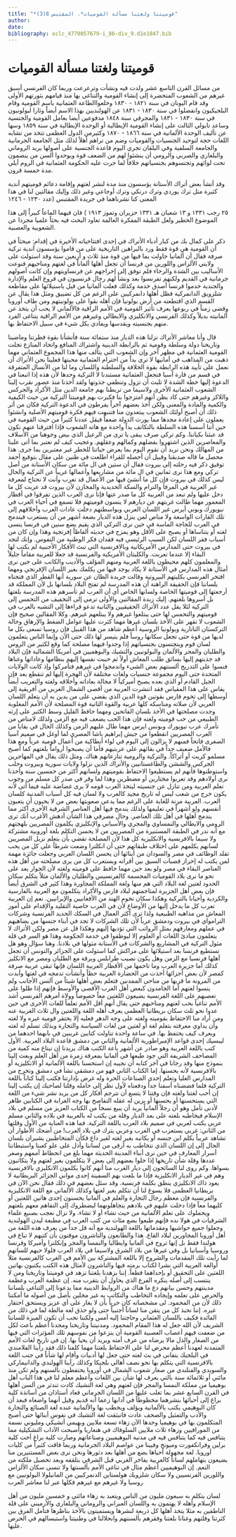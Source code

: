 ```yaml
---
title: "*قوميتنا ولغتنا مسألة القوميات*. المقتبس 8(3)"
author: 
date: 
bibliography: oclc_4770057679-i_86-div_9.d1e1847.bib
---
```




#  قوميتنا ولغتنا مسألة القوميات 


 من مسائل القرن التاسع  عشر  ولدت فيه ونشأت وترعرعت وربما كان الفرنسي أسبق غيرهم من الشعوب المتحضرة إلى إنشاء القومية والتناغي بها منذ قيامهم بثورتهم الأولى وقد قام اليونان في سنة  ١٨٢١  -  ١٨٣٠  وخلعواالطاعة العثمانية باسم القومية وقام البلجيكيون وانفصلوا في سنة  ١٨٣٠  -  ١٨٣١  عن الهولنديين بهذا الاسم أيضاً وثارا لبولونيون في سنة  ١٨٣٠  -  ١٨٣١  والمجرفي سنة  ١٨٤٨  مدفوعين أيضا بعامل القومية والجنسية وساعد نابولي الثالث على إنشاء القومية الإيطالية أو الوحدة الإيطالية في سنة  ١٨٥٩  وسها عن تأليف الوحدة الألمانية في سنة  ١٨٦٦  -  ١٨٧٠  وكثيرمن الدول العظمى تتخذ من تشابه اللغات حجة لتوحيد الجنسيات والقوميات وضم من تراهم أهلاً لذلك مثل الجامعة الجرمانية والجامعة السلفية وفي البلقان تجري اليوم قاعدة الجنسية على أصولها يريد الروماني والبلغاري والصربي والرومي أن ينشئوا لهم من الضعف قوة ويوحدوا ألسن من ينضمون تحت لوائهم وتجنسوهم بجنسياتهم خلافاً لما جرت عليه الحكومة العثمانية في الروم أيلي مدة  خمسة  قرون. 

 وقد أنشأ بعض أتراك الأستانة يؤسسون منذ مدة لنشر لغتهم وإقامة دعائم قوميتهم أندية كثيرة مثل ترك يوردي وترك درنكي وترك أوجاعي وغير ذلك وإليك مقالتين لنا في هذا المعنى كنا نشرناهما في جريدة المقتبس (عدد  ١٢٣٠  -  ١٢٤٦ 

 ٢٥  رجب  ١٣٣١  و  ١٣  شعبان هـ  ١٣٣١  حزيران وتموز  ١٩١٣  ) فان فيهما الماعاً كبيراً إلى هذا الموضوع الخطير ولعل الطبقة المفكرة العالمة تعاود البحث فيه بحثاً علميا مجردا عن الشعوبية والعصبية. 

 ذكر علي كمال بك من كبار أدباء الأتراك في  إحدى  افتتاحياته الأخيرة في إقدام: مبحثاً في أن القومية هي قوة فقط ورد بالبراهين التاريخية على من قاموا يؤسسون أندية تركية صرفة فقال أن ألمانيا حاولت بما فيها من قوة منذ  ثلاث  و  أربعين  سنة وقد استولت على ولايتي الألزاس واللورين من فرنسا أن تجعل أهلها ألماناً في لغتهم ومناحيهم فنوعت الأساليب بين الشدة والرخاء فلم توفق إلى إخراجهم عن فرنساويتهم وإن كانت أصولهم جرمانية في القديم ولكنهم تفرنسوا بعد ونشأ لهم رجال فرنسيون في فروع العلم والإدارة والجندية خدموا فرنسا أصدق خدمة وكذلك فعلت ألمانيا من قبل باستيلائها على مقاطعة   شلزويق الدانمركية فظل أهلها دانمركيين على الرغم من كل تضييق ومثل هذا يقال عن القسم الذي اقتطعته من أرض بولونيا فإن أهله بقوا على بولونيتهم ومن طاف أوروبا وقضى زمناً في ربوعها يعرف تأثير القومية في الأمم الراقية فالألماني لا يحب أن يتخذ عن ألمانيته بديلاً وكذلك الفرنسي والانكليزي والايطالي وغيرهم من الأمم الراقية يتناغى الفرد منهم بجنسيته ويقدسها ويفادي بكل شيء في سبيل الاحتفاظ بها. 

 قال وأنا معاشر الأتراك نزلنا هذه الديار منذ  ستمائة  سنة فأنشأنا بقوة فطرتنا وماضينا وتاريخنا دولة وسلطة وقومية ثم بالرابطة الدينية واشتراك المنافع واتحاد المنازع تجلت القومية العثمانية في مظهر آخر وإن الشعوب التي يتألف منها هذا المجموع العثماني مهما ذهبت من المذاهب في أمانيها لا ترى بداً من احترام العثمانية محبتها فعلينا نحن الأتراك أن نعمل على تأييد هذه الرابطة بقوة الخلافة والسلطنة واللسان وما لنا من الأنسال المتفرقة في قسم من قارة آسيا فنجعل العثمانية مستندنا لا التركية وحدها لأن هذه إذا اتبعنا في الدعوة إليها خطة الشدة لا تلبث أن تزول وتنطفي جذوتها ولقد أخذنا منذ عصور نقرب إلينا الشعوب العثمانية الأخرى ولاسيما من تربطنا بهم جامعة الدين مثل الأكراد والجركس واللاكز وغيرهم حتى كاد يظن أنهم امتزجوا بنا فكبرت بهم قوميتنا التركية من حيث الكيفية والكمية والمادة والمعنى ولكن أخذ بعضهم آخراً يفرطون في الدعوة التركية فكان من أثر ذلك أن أصبح أولئك الشعوب يبتعدون منا فتنبهت فيهم فكرة قوميتهم الأصلية وانشئوا يعملون على إعادة مجدها مما يورث الدولة ضعفاً فيقل عددنا كثيراً من حيث القومية في حين أننا أسسنا هذه السلطة بالتكاتف يداً واحدة مع هاته الشعوب فإذا افترقنا عنهم نكون قد عبثنا بكياننا. وكم تركي صرف يبقى يا ترى من الرعيل الذي بيض وجوهنا من الأسلاف والمعاصرين الذين اشتهروا بفضلهم وكمالهم وعقلهم. وعجيب كيف لم نعتبر بما أتى علينا من المهالك ونحن نريد أن نقوم اليوم بما يعرض حياتنا للخطر غير معتبرين بما جرى. هذا محصل ما قاله صديقنا وقبيل أن أحصله للقراء اطلعت في طنين على مقال بتوقيع أحمد توفيق ذكر فيه رحلته إلى بيروت فقال أن  ستين  في ال  مائة  من سكان الأستانة من أصل تركي ومع هذا نرى  ثمانين  في ال  مائة  من مشاريعها وأعمالها غريباً عن التركية والحال ليس كذلك في بيروت فإن كل ما أنشئ فيها من الأعمال قد   تعرب وأنت لا تحتاج لمعرفة غير العربية في المرفأ والترام والسكة الحديدية والمخازن لأن بيروت قد عربت كل ما دخل عليها ولم تبعد من العربية كل ما صدر عنها فإنا نرى العرب الذين تفرقوا في أقطار المعمور مهما طالت غربتهم عن ديارهم لا ينسون قوميتهم فلا تسمع في أحياء العرب في نيويورك وبوني أيرس غير اللسان العربي وبواسطتهم دخلت عادات العرب وأخلاقهم إلى تلك القارات الواسعة ولا مناص لمن ينزل هذه الديار بضعة أشهر من أن يستعرب فيندمج في العرب للحاجة الماسة في حين نرى التركي الذي يقيم بضع سنين في فرنسا ينسى لغته أو يتناساها أو يصبح على الأقل وهو يمزج في حديثه ألفاظاً إفرنجية وهذا وإن كان من أسباب فقر اللسان لكن السبب الرئيسي فيه فقدان فكر الوطنية من النفوس. وإنك لتجد في بيروت حتى المدارس الأمريكانية وبالافرنسية التي تبث الأفكار الأجنبية لم يكتب لها البقاء إلا عندما تعربت. والكليتان الأمريكية والفرنسية قد جعلا للعربية مقاماً جليلاً والمعلمون كلهم محيطون باللغة العربية ومنهم المؤلف والأديب والكاتب على حين نرى أمثال هذه المدارس في الأستانة لا يكاد يوجد فيها من يكلمك بغير اللسان الإفرنجي ومهما افتخر الفرنسي بكليتهم البيروتية وقالت جريدة الظان عن سورية أنها القطر الذي فتحناه بلساننا فإن الحقيقة الراهنة أن هذه المدرسة لم تفتح البلاد بلسانها بل لأن المملكة قد أرجعتها إلى قوميتها الخاصة ولسانها الخاص أي أن العرب لم تأسرهم هذه المدرسة بلغتها بل أسروها بلغتهم. إليك زبدة المقالتين والأولى ترمي إلى التخفيف من التحمس إلى التركية لئلا يقل عدد الأتراك الحقيقيين والثانية تدعو قراءها إلى التشبه بالعرب في قوميتهم والتحمس لها حتى يبتلعوا غيرهم ولا يبتلعهم غيرهم. وكلا المقالين صحيح فإن الشعوب لا تقهر على الأخذ بلسان غيرها مهما كثرت عليها عوامل الضغط والإرهاق وحالة التركستان التاتارية وبولونيا الروسية أعظم شاهد من هذا القبيل فإن روسيا تسعى بكل ما لديها من قوة حتى تجعل سكانها روساً فلم يتيسر لها ذلك حتى الآن وإنما الناس يتعلمون لسان قوم ويتجنسون بجنسياتهم إذا وجدوا فيهما مصلحة كما وقع لكثير من الروس والطليان والمجر والألمان والبولونيين والتشيك والبوهميين في أمريكا الشمالية فإن البلاد قد جذبتهم إليها بسائق طلب المعاش أولاً ثم حببت نفسها إليهم بنظامها وعاداتها وغناها فنسوا على التدريج ألسنتهم بعض الشيء   واندمجوا في غيرهم فتأمركوا وإذ كانت الولايات المتحدة حتى اليوم مجموعة جنسيات ولغات مختلفة لأن الهجرة إليها لم تنقطع بعد فإن الجيل القادم أو الذي بعده يصبح أميركياً لا محالة بعاداته وأخلاقه ولغته والتعريب أيضاً يقاس على هذا المقياس فقد انتشرت العربية من أقصى الشمال الغربي من أفريقية إلى أوسطها إلى تخوم فارس بقوتين قوة الدين الذي يقضي على من يدين به أن يتعلم اللسان العربي لأن صلاته ومناسكه كلها عربية والقوة الثانية قوة المصلحة لأن الأمم المغلوبة وجدت مصلحتها في الأخذ بلسان الفاتحين ومهما حافظ القليل وسط الكثير على إرثه الطبيعي من حب قوميته ولغته فإن هذا الحب يضعف فيه مع الزمن ولذلك لامناص من تأمرك عرب نيويورك وبونس ايرس مهما طال عليهم الزمن وكذلك الحال في بقايا من العرب المصريين انقطعوا من جيش إبراهيم باشا المصري لما أوغل في صميم آسيا الصغرى فاتحاً فمنهم لا يزالون إلى اليوم في لواء أنطاكية من أعمال قومية عرباً ومع هذا فالأمل ضعيف جداً في بقائهم على عربتيهم فأما أن يصبحوا أرواماً بلغتهم كما أصبح مسلمو كريت أو أتراكاً. والتركية والرومية تنازعانهم هناك. ومثل ذلك يقال في المهاجرين الجركس والششن والطاغستانيين والأتراك الذين نزلوا ولايات سورية وبيروت وحلب واستوطنوها فأنهم لم يستطيعوا الاحتفاظ بقوميتهم ولسانهم أكثر من  خمسين  سنة وأخذنا نرى أولادهم وقد تعربوا مختارين أو مضطرين وهذا لما وقر في صدر كل مسلم من وجوب تعلم العربية ومن تنازل عن جنسيته ليتخذ العرب قومه لا يرى غضاضة عليه فيما أتى لأنه يكون خرج من شعب ليس له تاريخ مجيد كالعرب ولا لسان فيه كل أسباب المدنية كلسان العرب. العربية مرنة للغاية على الرغم مما يدعي صعوبتها بعض من لا يحبون أن يتعبون أنفسهم ولو أشهراً في تعليمها ولذلك يندمج فيها أهل العناصر الشرقية الأخرى أكثر مما يندمج أهلها في أهل تلك العناصر. وحال مصرفي هذا الشأن أدهش الأغرب أنك ترى الرومي والايطالي والنمساوي والمجري والأسباني والإنكليزي يكلمون المصريين بلهجتهم مع أنه ندر في الطبقة المستنيرة من المصريين من لا يحسن التكلم بلغة أوروبية مشتركة ولا سيما بالافرنسية والانكليزية كل هذا لأن المصلحة تقضي بأن يتعلم نزيل المصريين لسانهم يكلمهم على اختلاف طبقاتهم حتى أن انكلترا وضعت شرطاً على كل من يحب تقلد الوظائف في مصر والسودان من   أبنائها أن يحسن اللسان العربي وجعلت جائزة مهمة لمن يكتب له إحراز قصبات السبق بين أقرانه ويستعرب كل من يرى مصلحته من أهل هذه العناصر البقاء في مصر ولو بعد حين مهما حافظ على قوميته ولغته لأن الجوار يعد على نحو ما نرى بلاد القوميات المجسمة كالفرنسيس والطليان والألمان مثلاً يتكلم سكان الحدود لغتين لغة البلاد التي هم منها ولغة المملكة المجاورة وهذا كثير في الشرق أيضاً فإن بعض أهل الجزيرة لمتاخمتهم لبلاد فارس والأكراد يتكلمون مع العربية بالفارسية والكردية وأحيانا بالتركية وهكذا سكان تخوم الهند من الأفغانيين والإيرانيين. نعم إن العربية تعرب كل ما يدخل إليها من الأوضاع لأن في العرب خاصية التقليد والإقدام على أمور المعاش من مذاهبه الطبيعية ولذا ترى أكثر العمال في السكك الحديد الفرنسية وشركات الترامواي في بيروت ودمشق عرباً لأن تلك الشركات لا تجد في أبناء جنسها من يضاهيهم في عملهم ومعارفهم بمثل الرواتب التي تؤديها إليهم وهكذا قل عن مصر ولكن الأتراك لا يتعلمون مبادئ اللغات أو العلوم إلا ليوظفوا في خدمة الحكومة وهذا هو السر في قلة مثول التركية في المشاريع والشركات في الأستانة مثولها في بلادنا. وهنا سؤال وهو هل تستطيع فرنسا بعد استيلائها على مراكش كما استولت على الجزائر والتونس أن تجعل أهلها فرنسيا مع الزمن وهل يكون نصيب طرابلس وبرقة مع الطليان ومصر مع الانكليز كذلك أما جزيرة العرب وما تاخمها من الأقطار العربية اللسان فإنها تبقى عربية صرفة كمصر لأن بعض أجزائها أخذت من الحضارة الغربية حظاً وأنشأت تدمجه في لغتها وأبدت من المرونة ما قربها من مناحي الممدنين فتعلم بعض أهلها شيئاً من ألسن الأجانب ولم ينسوا لغتهم أما الجامدون كبعض أهل الغرب الأقصى والأوسط فإنهم إذا ظلوا على تعصبهم على اللغة الفرنسية يضيعون اللغتين معاً خصوصاً وولاة أمرهم الفرنسي أشد الأمم تناغياً بحب لغتهم ومناحيهم حتى يقال أنهم أقل الأمم تعلماً للغات الأخرى في حين عدوا نحو  ثلث  سكان بريطانيا العظمى يعرف أهله اللغة واللغتين وال  ثلاث  الغربية عنه ومن أراد منا الاحتفاظ بقوميته ولغته على وجه الدهر فعليه إلا يحتقر قومية غيره ولا لغته وأن يداوي معرفته بتعلم لغة أو لغتين من لغات السياسة والتجارة وبذلك تسلم له لغته ويعرف كيف يحتفظ بها. في ساعة واحدة تناولت كتابين غريبين في بابهما احدهما من ليبسيك  إحدى  قواعد   الإمبراطورية الألمانية والثاني من دمشق قاعدة البلاد العربية. الأول كتب باللغة العربية وهو صادر عن أشهر باعة الكتب هناك يريدنا إن نبتاع منه كمية من المصاحف الشريفة التي جود طبعها في ألمانيا بمعرفة زمرة من أهل العلم وبعث إلينا بنموذج منها وقد رجانا في آخر كتابه أن نجيبه إن استحسنا باللغة الألمانية أو الانكليزية أو بالافرنسية لأنه يحسنها. إما الكتاب الثاني فهو من دمشقي نشأ في دمشق وتخرج من المدارس العليا وتعلم  إحدى  الصناعات الحرة وله غرض بإدارتنا فكتب إلينا كتاباً باللغة التركية فلما فضضناه أسفنا جداً ودفعناه لأول نظر إلى حامله وقلنا لصاحبك إن يكتب إلينا إن أحب لغتنا ولغته فإن وقتنا لا يتسع أن نترجم أفكار كل من يريد نشر شيء من اللغة التي يستحسنها أو يحسنها أو يزين له عقله التفاصح بها وجه الغرابة في الكتابين ظاهر لأدنى تأمل وهو أن رجلاً ألمانياً يريد أن يبيع نسخاً من الكتاب العزيز من مسلم في بلاد الإسلام فيخاطبه بلغته على بعد الديار وقلة من يكتب له بالعربية في بلاده والثاني مسلم عربي يكتب لعربي في صميم بلاد العرب باللغة التركية. فما هذه العناية من الأول وقلتها من الثاني: غربي يستعرب في الغرب وعربي يترك في بلاد العرب! من أضحك الأطوار أن تشاهد عربياً يكلم ابن جنسه أو يكاتبه بغير لغته لغير داع فكأن المتخاطبين يشيران بلسان الحال إلى إن اللسان الذي نتخاطب به أرقى من لساننا وأدل على علو كعبنا واستبطاننا أسرار المعارف في حين نرى أبناء المدينة الحديثة مهما بلغ من انحطاط أممهم وصغر عددها وقلة شأن تاريخها إذا خلوا بعضهم إلى بعض لا يتكلمون بغير لغتهم ولا يتكاتبون بسواها. وكم روى لنا السائحون إلى ديار الغرب منا أنهم كانوا يكلمون الانكليزي بالافرنسية وهم في غير الديار الانكليزية فإذا ما بلغت بهم السفينة  إحدى  مواني الجزائر البريطانية لا يعود ذاك الانكليزي ينطق بكلمة فرنسية. وقد سئل بعضهم في ذلك فقال نحن الآن في بريطانيا العظمى فلا يسوغ لنا أن نتكلم بغير لغتها وكذلك الألماني مع اللغة الانكليزية والفرنسية فإن معظم رجال التجارة والعلم في ألمانيا يحسنون  إحدى  هاتين اللغتين أو كليهما معاً فإذا دخلت عليهم في بلادهم يتجاهلونهما ليضطروك إلى التفاهم معهم بلغتهم ويحملوك على تعلم الألمانية من حيث تشاء أو لا تشاء. ولا نزال نعجب بصنيع علماء الشرقيات في هولا نده فإنهم طبعوا بضع مئات من كتب العرب في مطبعة ليدن الهولندية وجعلوا جميع حواشيها   ومقدماتها باللغة الهولندية مع أنه قل جداً من يعرف هذه اللغة من أهل أوروبا المجاورين لبلاد القاع. هذا والطابعون والناشرون موقنون بأن كتبهم لا تباع في هولندا فقط بل إنها تروج في ألمانيا وايطاليا والنمسا والمجر وإنكلترا وأميركا وفرنسا وروسيا وأسبانيا بل وفي غيرها من بلاد الشرق ولاسيما في بلاد العرب فلولا حبهم للسانهم لما رأيت تلك المقدمات والشروح إلا باللغة المشتركة بين الأمم في الغرب كالفرنسية مثلاً أوالغة العربية التي نشرا لكتاب برمته فيها والناشرون لأمثال هذه الكتب يكتبون بهاتين اللغتين على التحقيق أو بإحداهما قطعاً. إننا بزهدنا بلغتنا نزهد في قوميتنا وتاريخنا ومن لا ينتسب إلى أصله ينكره الفرع الذي يحاول أن يتقرب منه. إن عظمة العرب وعظمة مدينتهم وحسن بيانهم دع ما هناك من الروابط الدينية مما يدعونا إلى التناغي بلساننا والحرص على تعلمه وإيجاده التخاطب والتكاتب به غير مخلين بأصل من أصوله ما أمكننا ذلك لأن من المحمود. لى مشخصاته كان حرياً بأن لا يغار على أي عزيز ويستحق احتقار غيره. إننا نحبذ كل من يتقن منا لساناً أجنبياً حتى ولو حذق لغة مالطة لما في ذلك من الفائدة فكيف باللسان العثماني وحاجتنا إليه أمس ولكننا نحب أن تكون الميزة للساننا الشريف لأن الله جعل له هذا المقام المحمود. ومدنيتنا وتاريخنا ومجدنا أعظم باعث لكل من ضعفت فيهم أعصاب العصبية القومية أن ينزعوا من نفوسهم تلك المؤثرات التي فيها من الصغار والذل مالا يرضاه من عرف أمته ويريد أن يحيا بها. إن في تاريخ لغات الأمم المتمدنة لعهدنا أعظم محرض لنا على الاحتفاظ بلغتنا مهما كلفنا ذلك فقد رأينا الفلامندي في البلجيك يتفانى في بث لغته حتى جعل لها أدبيات وأقام لها شأناً في جنب اللغة بالافرنسية التي يتكلم بها نحو نصف أهالي بلجيكا وكذلك رأينا الهولندي والدانيماركي والسويدي والفنلندي من صغار شعوب الشمال في أوروبا يحتفظون بألسنهم ولم تكن منذ مائتي أو  ثلاثمائة  سنة بالتي يعرف لها شأن بين اللغات وأعظم معلم لنا في هذا الباب أهل بوهيميا من مملكة النمسا والمجر فإن لغتهم وهي لغة التشيك كادت تندثر من ألسن أهلها في القرن السابع  عشر  بما تغلب عليها من اللسان الجرماني فعاد أستاذان من أساتذة كلية براغ إلى أحيائها بنشرهما مخطوطاً في آدابها زعما أنه قديم وقيل أنهما واضعاه فبعد أن كان البوهيمي يكتب بالألمانية ويؤلف ويخطب بها والألمانية عنده لغة الصنائع والتجارة والأدب والتمثيل   والصحف عادت فانبثقت لغة التشيك في نفوس أبنائها حتى أصبح المتكلمون بها في بوهيميا وحدها الآن زهاء  تسعة  ملايين وبهيمي أتشيكي ومليوني نسمة من المورافيين وزهاء  ثلاث  ملايين السلوفاك في هنغاريا وأصبحت الآداب التشكيلية مما يتنافس فيه كما يتنافس فيه في مدنية البوهيميين وصناعاتهم وصارت كلية براغ أخت كلية برلين وفرانكفورت وميونخ وفيينا من عواصم البلاد الجرمانية وربما فاقت كثيراً من كليات أوروبا. لغة مجهولة أحياها بضع من أهلها بعد دثورها ونحن نرى بعض المستنيرين منا يضيعون بتهاملهم لساناً كالعربية يفاخر الغربي قبل الشرقي بتلقفه وبعد تحصيل ملكته من النعم. إن البوهيميين أعظم مثال في تناغي الأمم بألسنتها ولا تنسى سكان الألزاس واللورين الفرنسيين ولا سكان شلزويك هولستاين الدنمركيين من المانيلولا البولونيين مع روسيا ولا غيرهم مع غيرهم فكلها عبر لنا معاشر العرب 

 لسان يتكلم به  سبعون  مليون من الناس ويتعبد به زهاء مائتي و  خمسين  مليون من أهل الإسلام وأهله لا يهتمون به واللسان العبراني والروماني والبلغاري والأرميني على قلة الناطقين به مثلا يتخذ أهلها كل ذريعة لنشرها ويستميتون بالأخذ بناظرها فتأمل الفرق بين كثرتنا وقلتهم وغنانا بلغتنا وفقرهم بألسنتهم وانحلالنا في وطنيتنا واستبسالهم في الحرص عليها. 
